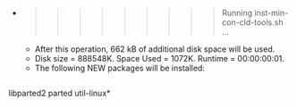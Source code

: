 * >>>>>>>>> Running inst-min-con-cld-tools.sh ...
  * After this operation, 662 kB of additional disk space will be used.
  * Disk size = 888548K. Space Used = 1072K. Runtime = 00:00:00:01.
  * The following NEW packages will be installed:
  ```bash
libparted2 parted util-linux*
  ```

